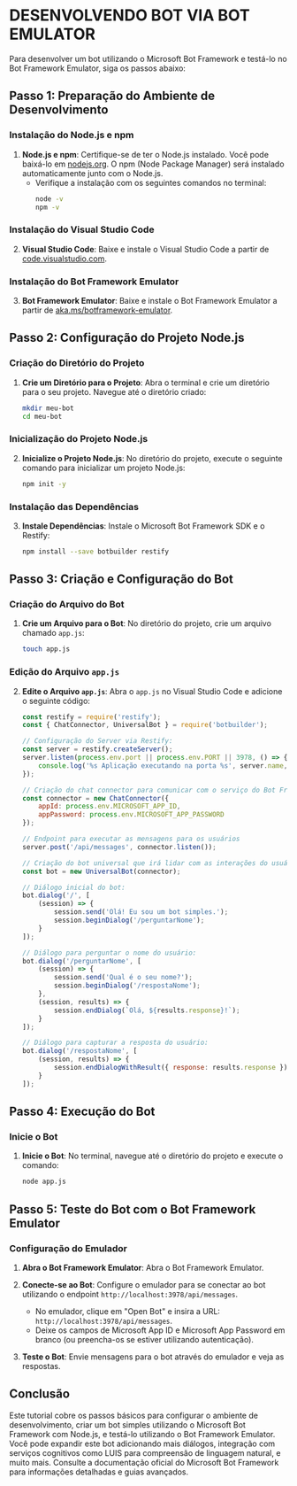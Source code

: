 # DESENVOLVENDO BOT VIA BOT EMULATOR
Para desenvolver um bot utilizando o Microsoft Bot Framework e testá-lo no Bot Framework Emulator, siga os passos abaixo:

## Passo 1: Preparação do Ambiente de Desenvolvimento
### Instalação do Node.js e npm
1. **Node.js e npm**: Certifique-se de ter o Node.js instalado. Você pode baixá-lo em [nodejs.org](https://nodejs.org). O npm (Node Package Manager) será instalado automaticamente junto com o Node.js.
   - Verifique a instalação com os seguintes comandos no terminal:
     ```bash
     node -v
     npm -v
     ```

### Instalação do Visual Studio Code
2. **Visual Studio Code**: Baixe e instale o Visual Studio Code a partir de [code.visualstudio.com](https://code.visualstudio.com).

### Instalação do Bot Framework Emulator
3. **Bot Framework Emulator**: Baixe e instale o Bot Framework Emulator a partir de [aka.ms/botframework-emulator](https://aka.ms/botframework-emulator).

## Passo 2: Configuração do Projeto Node.js
### Criação do Diretório do Projeto
1. **Crie um Diretório para o Projeto**: Abra o terminal e crie um diretório para o seu projeto. Navegue até o diretório criado:
   ```bash
   mkdir meu-bot
   cd meu-bot
   ```

### Inicialização do Projeto Node.js
2. **Inicialize o Projeto Node.js**: No diretório do projeto, execute o seguinte comando para inicializar um projeto Node.js:
   ```bash
   npm init -y
   ```

### Instalação das Dependências
3. **Instale Dependências**: Instale o Microsoft Bot Framework SDK e o Restify:
   ```bash
   npm install --save botbuilder restify
   ```

## Passo 3: Criação e Configuração do Bot
### Criação do Arquivo do Bot
1. **Crie um Arquivo para o Bot**: No diretório do projeto, crie um arquivo chamado `app.js`:
   ```bash
   touch app.js
   ```

### Edição do Arquivo `app.js`
2. **Edite o Arquivo `app.js`**: Abra o `app.js` no Visual Studio Code e adicione o seguinte código:

   ```javascript
   const restify = require('restify');
   const { ChatConnector, UniversalBot } = require('botbuilder');

   // Configuração do Server via Restify:
   const server = restify.createServer();
   server.listen(process.env.port || process.env.PORT || 3978, () => {
       console.log('%s Aplicação executando na porta %s', server.name, server.url);
   });

   // Criação do chat connector para comunicar com o serviço do Bot Framework:
   const connector = new ChatConnector({
       appId: process.env.MICROSOFT_APP_ID,
       appPassword: process.env.MICROSOFT_APP_PASSWORD
   });

   // Endpoint para executar as mensagens para os usuários
   server.post('/api/messages', connector.listen());

   // Criação do bot universal que irá lidar com as interações do usuário:
   const bot = new UniversalBot(connector);

   // Diálogo inicial do bot:
   bot.dialog('/', [
       (session) => {
           session.send('Olá! Eu sou um bot simples.');
           session.beginDialog('/perguntarNome');
       }
   ]);

   // Diálogo para perguntar o nome do usuário:
   bot.dialog('/perguntarNome', [
       (session) => {
           session.send('Qual é o seu nome?');
           session.beginDialog('/respostaNome');
       },
       (session, results) => {
           session.endDialog(`Olá, ${results.response}!`);
       }
   ]);

   // Diálogo para capturar a resposta do usuário:
   bot.dialog('/respostaNome', [
       (session, results) => {
           session.endDialogWithResult({ response: results.response });
       }
   ]);
   ```

## Passo 4: Execução do Bot
### Inicie o Bot
1. **Inicie o Bot**: No terminal, navegue até o diretório do projeto e execute o comando:
   ```bash
   node app.js
   ```

## Passo 5: Teste do Bot com o Bot Framework Emulator
### Configuração do Emulador
1. **Abra o Bot Framework Emulator**: Abra o Bot Framework Emulator.
2. **Conecte-se ao Bot**: Configure o emulador para se conectar ao bot utilizando o endpoint `http://localhost:3978/api/messages`.
   - No emulador, clique em "Open Bot" e insira a URL: `http://localhost:3978/api/messages`.
   - Deixe os campos de Microsoft App ID e Microsoft App Password em branco (ou preencha-os se estiver utilizando autenticação).

3. **Teste o Bot**: Envie mensagens para o bot através do emulador e veja as respostas.

## Conclusão
Este tutorial cobre os passos básicos para configurar o ambiente de desenvolvimento, criar um bot simples utilizando o Microsoft Bot Framework com Node.js, e testá-lo utilizando o Bot Framework Emulator. Você pode expandir este bot adicionando mais diálogos, integração com serviços cognitivos como LUIS para compreensão de linguagem natural, e muito mais. Consulte a documentação oficial do Microsoft Bot Framework para informações detalhadas e guias avançados.